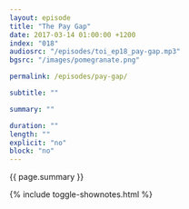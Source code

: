 ```yaml
---
layout: episode
title: "The Pay Gap"
date: 2017-03-14 01:00:00 +1200
index: "018"
audiosrc: "/episodes/toi_ep18_pay-gap.mp3"
bgsrc: "/images/pomegranate.png"

permalink: /episodes/pay-gap/

subtitle: ""

summary: ""

duration: ""
length: ""
explicit: "no"
block: "no" 
---
```

<section class="summary" markdown="1">

{{ page.summary }}

</section>

{% include toggle-shownotes.html %}

<section id="shownotes" class="hidden" markdown="1">


</section>
